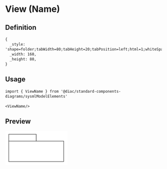 # View (Name)

## Definition

```
{
  _style: 'shape=folder;tabWidth=80;tabHeight=20;tabPosition=left;html=1;whiteSpace=wrap;align=center;',
  _width: 160,
  _height: 80,
}
```

## Usage

```
import { ViewName } from '@diac/standard-components-diagrams/sysmlModelElements'

<ViewName/>
```

## Preview

<img src="./view-name.png" width="200"/>

